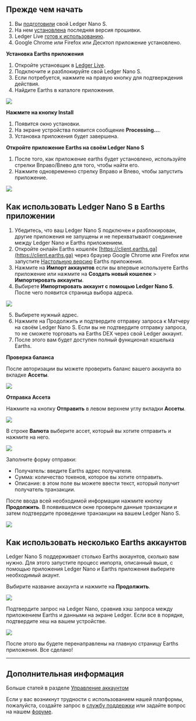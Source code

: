 ## Прежде чем начать

1. Вы [подготовили](https://support.ledgerwallet.com/hc/en-us/articles/360000613793) свой Ledger Nano S.
2. На нем [установлена](https://support.ledgerwallet.com/hc/en-us/articles/360002731113) последняя версия прошивки.
3. Ledger Live [готов к использованию](https://support.ledgerwallet.com/hc/en-us/articles/360006395233).
4. Google Chrome или Firefox или Десктоп приложение установлено.

**Установка Earths приложения**

1. Откройте установщик в [Ledger Live](https://www.ledger.com/pages/ledger-live).
2. Подключите и разблокируйте свой Ledger Nano S.
3. Если потребуется, нажмите на правую кнопку для подтверждения действия.
4. Найдите Earths в каталоге приложения.

![](/_assets/ledger_nano_01.png)

**Нажмите на кнопку Install**

1. Появится окно установки.
2. На экране устройства появится сообщение **Processing...**.
3. Установка приложения будет завершена.

**Откройте приложение Earths на своём Ledger Nano S**

1. После того, как приложение earths будет установлено, используйте стрелки Вправо/Влево для того, чтобы найти его.
2. Нажмите одновременно стрелку Вправо и Влево, чтобы запустить приложение.

![](/_assets/ledger_nano_02.png)

## Как использовать Ledger Nano S в Earths приложении

1. Убедитесь, что ваш Ledger Nano S подключен и разблокирован, другие приложения не запущены и не перехватывают соединение между Ledger Nano и Earths приложением.
2. Откройте онлайн Earths кошелёк [https://client.earths.ga](https://client.earths.ga) через браузер Google Chrome или Firefox или запустите [Настольную версию](https://earths.ga/products-exchange) Earths приложения. 
3. Нажмите на **Импорт аккаунтов** если вы впервые используете Earths приложение или нажмите на **Создать новый кошелек** > **Импортировать аккаунты**.
4. Выбирете **Импортировать аккаунт с помощью Ledger Nano S**. После чего появится страница выбора адреса.

![](/_assets/ledger_nano_03.png)

5. Выбирете нужный адрес.
6. Нажмите на Продолжить и подтвердите отправку запроса к Матчеру на своём Ledger Nano S. Если вы не подтвердите отправку запроса, то не сможете торговать на Earths DEX через свой Ledger аккаунт.
7. После этого вам будет доступен полный функционал кошелька Earths.

**Проверка баланса**

После авторизации вы можете проверить баланс вашего аккаунта во вкладке **Ассеты**.

![](/_assets/ledger_nano_04.png)

**Отправка Ассета**

Нажмите на кнопку **Отправить** в левом верхнем углу вкладки **Ассеты**.

![](/_assets/ledger_nano_05.png)

В строке **Валюта** выберите ассет, который вы хотите отправить и нажмите на него.

![](/_assets/ledger_nano_06.png)

Заполните форму отправки:

 * Получатель: введите Earths адрес получателя.
 * Сумма: количество токенов, которое вы хотите отправить.
 * Описание: в этом поле вы можете ввести текст, который получит получатель транзакции.

После ввода всей необходимой информации нажмите кнопку **Продолжить**.
В появившемся окне проверьте данные транзакции и затем подтвердите проведение транзакции на вашем Ledger Nano S.

![](/_assets/ledger_nano_07.png)

## Как использовать несколько Earths аккаунтов

Ledger Nano S поддерживает столько Earths аккаунтов, сколько вам нужно. Для этого запустите процесс импорта, описанный выше, с помощью приложения Ledger Nano и Earths приложения выберите необходимый акаунт.

Выбирите название аккаунта и нажмите на **Продолжить**.

![](/_assets/ledger_nano_08.png)

Подтвердите запрос на Ledger Nano, сравнив хэш запроса между приложением Earths и данными на экране Ledger. Если все в порядке, подтвердите хеш на вашем устройстве.

![](/_assets/ledger_nano_09.png)

После этого вы будете перенаправлены на главную страницу Earths приложения. Все сделано!

___

## Дополнительная информация

Больше статей в разделе [Управление аккаунтом](/earths-client/account-management.md)

Если у вас возникнут трудности с использованием нашей платформы, пожалуйста, создайте запрос в [службу поддержки](https://support.earths.ga/) или задайте вопрос на нашем [форуме](https://forum.earths.ga/).
